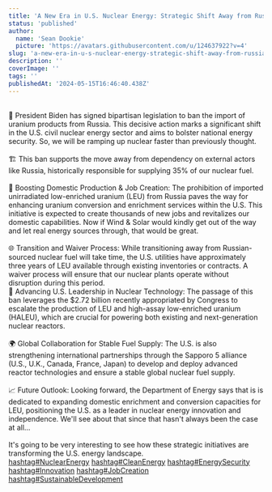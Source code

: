 ```yaml
---
title: 'A New Era in U.S. Nuclear Energy: Strategic Shift Away from Russian Uranium. A brief report coupled with opinion...'
status: 'published'
author:
  name: 'Sean Dookie'
  picture: 'https://avatars.githubusercontent.com/u/124637922?v=4'
slug: 'a-new-era-in-u-s-nuclear-energy-strategic-shift-away-from-russian-uranium-a-brief-report-coupled-with-opinion'
description: ''
coverImage: ''
tags: ''
publishedAt: '2024-05-15T16:46:40.438Z'
---
```


\
🔋 President Biden has signed bipartisan legislation to ban the import of uranium products from Russia. This decisive action marks a significant shift in the U.S. civil nuclear energy sector and aims to bolster national energy security. So, we will be ramping up nuclear faster than previously thought.\
\
🏗️ This ban supports the move away from dependency on external actors like Russia, historically responsible for supplying 35% of our nuclear fuel.\
\
💼 Boosting Domestic Production & Job Creation: The prohibition of imported unirradiated low-enriched uranium (LEU) from Russia paves the way for enhancing uranium conversion and enrichment services within the U.S. This initiative is expected to create thousands of new jobs and revitalizes our domestic capabilities. Now if Wind & Solar would kindly get out of the way and let real energy sources through, that would be great.\
\
🌐 Transition and Waiver Process: While transitioning away from Russian-sourced nuclear fuel will take time, the U.S. utilities have approximately three years of LEU available through existing inventories or contracts. A waiver process will ensure that our nuclear plants operate without disruption during this period. \
🚀 Advancing U.S. Leadership in Nuclear Technology: The passage of this ban leverages the $2.72 billion recently appropriated by Congress to escalate the production of LEU and high-assay low-enriched uranium (HALEU), which are crucial for powering both existing and next-generation nuclear reactors.\
\
🌍 Global Collaboration for Stable Fuel Supply: The U.S. is also strengthening international partnerships through the Sapporo 5 alliance (U.S., U.K., Canada, France, Japan) to develop and deploy advanced reactor technologies and ensure a stable global nuclear fuel supply.\
\
📈 Future Outlook: Looking forward, the Department of Energy says that is is dedicated to expanding domestic enrichment and conversion capacities for LEU, positioning the U.S. as a leader in nuclear energy innovation and independence. We'll see about that since that hasn't always been the case at all...\
\
It's going to be very interesting to see how these strategic initiatives are transforming the U.S. energy landscape.\
[hashtag#NuclearEnergy](https://www.linkedin.com/feed/hashtag/?keywords=nuclearenergy&highlightedUpdateUrns=urn%3Ali%3Aactivity%3A7196562037714354177) [hashtag#CleanEnergy](https://www.linkedin.com/feed/hashtag/?keywords=cleanenergy&highlightedUpdateUrns=urn%3Ali%3Aactivity%3A7196562037714354177) [hashtag#EnergySecurity](https://www.linkedin.com/feed/hashtag/?keywords=energysecurity&highlightedUpdateUrns=urn%3Ali%3Aactivity%3A7196562037714354177) [hashtag#Innovation](https://www.linkedin.com/feed/hashtag/?keywords=innovation&highlightedUpdateUrns=urn%3Ali%3Aactivity%3A7196562037714354177) [hashtag#JobCreation](https://www.linkedin.com/feed/hashtag/?keywords=jobcreation&highlightedUpdateUrns=urn%3Ali%3Aactivity%3A7196562037714354177) [hashtag#SustainableDevelopment](https://www.linkedin.com/feed/hashtag/?keywords=sustainabledevelopment&highlightedUpdateUrns=urn%3Ali%3Aactivity%3A7196562037714354177)